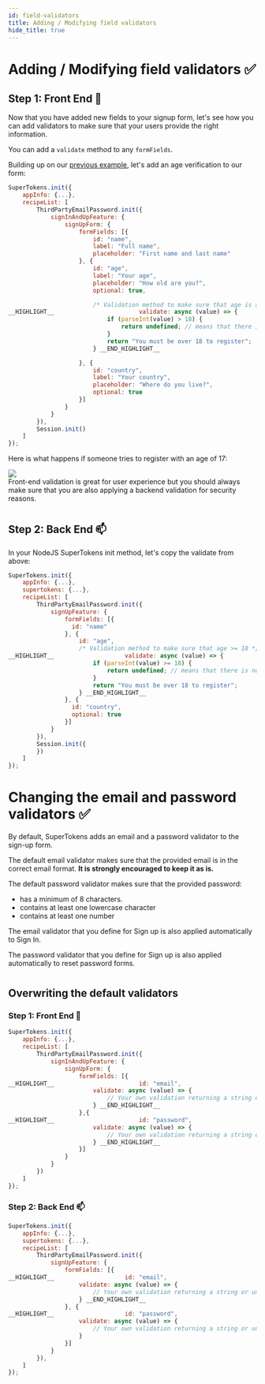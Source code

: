 ```yaml
---
id: field-validators
title: Adding / Modifying field validators
hide_title: true
---
```


# Adding / Modifying field validators ✅


## Step 1: Front End 🚪


Now that you have added new fields to your signup form, let's see how you can add validators to make sure that your users provide the right information.

You can add a `validate` method to any `formFields`.

Building up on our [previous example](./adding-fields), let's add an age verification to our form:

<!--DOCUSAURUS_CODE_TABS-->
<!--ReactJS-->
```js
SuperTokens.init({
    appInfo: {...},
    recipeList: [
        ThirdPartyEmailPassword.init({
            signInAndUpFeature: {
                signUpForm: {
                    formFields: [{
                        id: "name",
                        label: "Full name",
                        placeholder: "First name and last name"
                    }, {
                        id: "age",
                        label: "Your age",
                        placeholder: "How old are you?",
                        optional: true,

                        /* Validation method to make sure that age is above 18 */
__HIGHLIGHT__                        validate: async (value) => {
                            if (parseInt(value) > 18) {
                                return undefined; // means that there is no error
                            }
                            return "You must be over 18 to register";
                        } __END_HIGHLIGHT__

                    }, {
                        id: "country",
                        label: "Your country",
                        placeholder: "Where do you live?",
                        optional: true
                    }]
                }
            }
        }),
        Session.init()
    ]
});
```
<!--END_DOCUSAURUS_CODE_TABS-->

Here is what happens if someone tries to register with an age of 17:

<img src="/docs/static/assets/thirdpartyemailpassword/signup-invalid-age-light.png" />

<div class="specialNote" style="margin-bottom: 40px">
Front-end validation is great for user experience but you should always make sure that you are also applying a backend validation for security reasons.
</div>

## Step 2: Back End 📫

In your NodeJS SuperTokens init method, let's copy the validate from above:
<!--DOCUSAURUS_CODE_TABS-->
<!--NodeJS-->
```js
SuperTokens.init({
    appInfo: {...},
    supertokens: {...},
    recipeList: [
        ThirdPartyEmailPassword.init({
            signUpFeature: {
                formFields: [{
                  id: "name"
                }, {
                    id: "age",
                    /* Validation method to make sure that age >= 18 */
__HIGHLIGHT__                    validate: async (value) => {
                        if (parseInt(value) >= 18) {
                            return undefined; // means that there is no error
                        }
                        return "You must be over 18 to register";
                    } __END_HIGHLIGHT__
                }, {
                  id: "country",
                  optional: true
                }]
            }
        }),
        Session.init({
        })
    ]
});
```
<!--END_DOCUSAURUS_CODE_TABS-->

# Changing the email and password validators ✅

By default, SuperTokens adds an email and a password validator to the sign-up form.

The default email validator makes sure that the provided email is in the correct email format. **It is strongly encouraged to keep it as is.**

The default password validator makes sure that the provided password:
  - has a minimum of 8 characters.
  - contains at least one lowercase character
  - contains at least one number

<div class="specialNote" style="margin-bottom: 40px">
The email validator that you define for Sign up is also applied automatically to Sign In.

The password validator that you define for Sign up is also applied automatically to reset password forms.
</div>

## Overwriting the default validators

### Step 1: Front End 🚪
<!--DOCUSAURUS_CODE_TABS-->
<!--ReactJS-->
```js
SuperTokens.init({
    appInfo: {...},
    recipeList: [
        ThirdPartyEmailPassword.init({
            signInAndUpFeature: {
                signUpForm: {
                    formFields: [{
__HIGHLIGHT__                        id: "email",
                        validate: async (value) => {
                            // Your own validation returning a string or undefined if no errors.
                        } __END_HIGHLIGHT__
                    },{
__HIGHLIGHT__                        id: "password",
                        validate: async (value) => {
                            // Your own validation returning a string or undefined if no errors.
                        } __END_HIGHLIGHT__
                    }]
                }
            }
        })
    ]
});
```
<!--END_DOCUSAURUS_CODE_TABS-->

### Step 2: Back End 📫

<!--DOCUSAURUS_CODE_TABS-->
<!--NodeJS-->
```js
SuperTokens.init({
    appInfo: {...},
    supertokens: {...},
    recipeList: [
        ThirdPartyEmailPassword.init({
            signUpFeature: {
                formFields: [{
__HIGHLIGHT__                    id: "email",
                    validate: async (value) => {
                        // Your own validation returning a string or undefined if no errors.
                    } __END_HIGHLIGHT__
                }, {
__HIGHLIGHT__                    id: "password",
                    validate: async (value) => {
                        // Your own validation returning a string or undefined if n __END_HIGHLIGHT__o errors.
                    }
                }]
            }
        }),
    ]
});
```
<!--END_DOCUSAURUS_CODE_TABS-->
